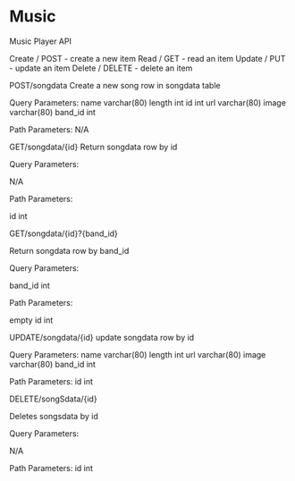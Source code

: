 # Music
Music Player API

Create / POST - create a new item
Read / GET - read an item
Update / PUT - update an item
Delete / DELETE - delete an item

POST/songdata
Create a new song row in songdata table

Query Parameters:
name varchar(80)
length int
id int
url varchar(80)
image varchar(80)
band_id int

Path Parameters:
N/A

GET/songdata/{id}
Return songdata row by id 

Query Parameters:

N/A

Path Parameters:

id int


GET/songdata/{id}?{band_id}

Return songdata row by band_id 

Query Parameters:

band_id int

Path Parameters:

empty id int

UPDATE/songdata/{id}
update songdata row by id

Query Parameters:
name varchar(80)
length int
url varchar(80)
image varchar(80)
band_id int

Path Parameters:
id int

DELETE/songSdata/{id}

Deletes songsdata by id


Query Parameters:

N/A

Path Parameters:
id int


